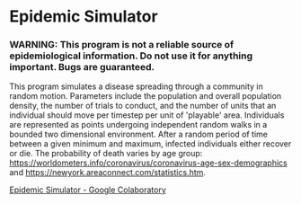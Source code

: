 # Epidemic Simulator
<h3>WARNING: This program is not a reliable source of epidemiological information. Do not use it for anything important. Bugs are guaranteed.</h3>

<p>This program simulates a disease spreading through a community in random motion. Parameters include the population and overall population density, the number of trials to conduct, and the number of units that an individual should move per timestep per unit of 'playable' area. Individuals are represented as points undergoing independent random walks in a bounded two dimensional environment. After a random period of time between a given minimum and maximum, infected individuals either recover or die. The probability of death varies by age group: <a href="https://www.worldometers.info/coronavirus/coronavirus-age-sex-demographics">https://worldometers.info/coronavirus/coronavirus-age-sex-demographics</a> and <a href="https://newyork.areaconnect.com/statistics.htm">https://newyork.areaconnect.com/statistics.htm</a>.</p>
  
<a href="https://colab.research.google.com/github/brayvid/EpidemicSimulator/blob/master/epidemic_simulator.ipynb">Epidemic Simulator - Google Colaboratory</a>
